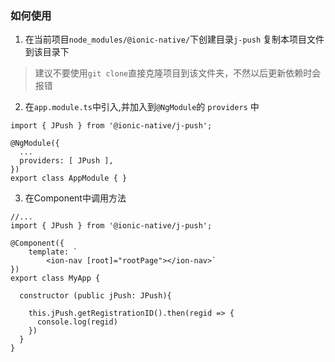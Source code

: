 ### 如何使用

1. 在当前项目`node_modules/@ionic-native/`下创建目录`j-push` 复制本项目文件到该目录下
> 建议不要使用`git clone`直接克隆项目到该文件夹，不然以后更新依赖时会报错

2. 在`app.module.ts`中引入,并加入到`@NgModule`的 `providers` 中
```
import { JPush } from '@ionic-native/j-push';

@NgModule({
  ...
  providers: [ JPush ],
})
export class AppModule { }

```

3. 在Component中调用方法
```
//...
import { JPush } from '@ionic-native/j-push';

@Component({
    template: `
        <ion-nav [root]="rootPage"></ion-nav>`
})
export class MyApp {

  constructor (public jPush: JPush){

    this.jPush.getRegistrationID().then(regid => {
      console.log(regid)
    })
  }
}

```
